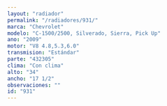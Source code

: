 ```yaml
---
layout: "radiador"
permalink: "/radiadores/931/"
marca: "Chevrolet"
modelo: "C-1500/2500, Silverado, Sierra, Pick Up"
ano: "2009"
motor: "V8 4.8,5.3,6.0"
transmision: "Estándar"
parte: "432305"
clima: "Con clima"
alto: "34"
ancho: "17 1/2"
observaciones: ""
id: "931"
---
```


